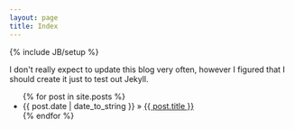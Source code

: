 ```yaml
---
layout: page
title: Index
---
```

{% include JB/setup %}

I don't really expect to update this blog very often, however I figured that I should create it just to test out Jekyll.

<ul class="posts">
  {% for post in site.posts %}
    <li><span>{{ post.date | date_to_string }}</span> &raquo; <a href="{{ BASE_PATH }}{{ post.url }}">{{ post.title }}</a></li>
  {% endfor %}
</ul>
